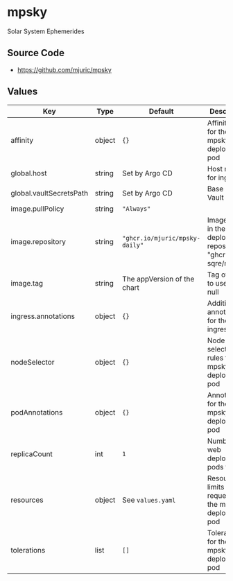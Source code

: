 # mpsky

Solar System Ephemerides

## Source Code

* <https://github.com/mjuric/mpsky>

## Values

| Key | Type | Default | Description |
|-----|------|---------|-------------|
| affinity | object | `{}` | Affinity rules for the mpsky deployment pod |
| global.host | string | Set by Argo CD | Host name for ingress |
| global.vaultSecretsPath | string | Set by Argo CD | Base path for Vault secrets |
| image.pullPolicy | string | `"Always"` |  |
| image.repository | string | `"ghcr.io/mjuric/mpsky-daily"` | Image to use in the mpsky deployment  repository: "ghcr.io/lsst-sqre/mpsky" |
| image.tag | string | The appVersion of the chart | Tag of image to use tag: null |
| ingress.annotations | object | `{}` | Additional annotations for the ingress rule |
| nodeSelector | object | `{}` | Node selection rules for the mpsky deployment pod |
| podAnnotations | object | `{}` | Annotations for the mpsky deployment pod |
| replicaCount | int | `1` | Number of web deployment pods to start |
| resources | object | See `values.yaml` | Resource limits and requests for the mpsky deployment pod |
| tolerations | list | `[]` | Tolerations for the mpsky deployment pod |
